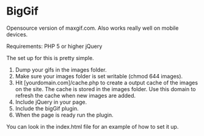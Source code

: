 BigGif
======

Opensource version of maxgif.com.
Also works really well on mobile devices.

Requirements:
PHP 5 or higher
jQuery

The set up for this is pretty simple.

1) Dump your gifs in the images folder.
2) Make sure your images folder is set writable (chmod 644 images).
3) Hit [yourdomain.com]/cache.php to create a output cache of the images on the site. The cache is stored in the images folder. Use this domain to refresh the cache when new images are added.
4) Include jQuery in your page.
5) Include the bigGif plugin.
6) When the page is ready run the plugin.

You can look in the index.html file for an example of how to set it up.